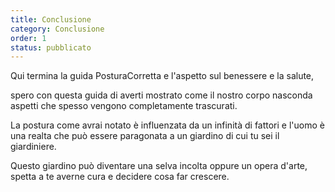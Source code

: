 ```yaml
---
title: Conclusione
category: Conclusione
order: 1
status: pubblicato
---
```


Qui termina la guida PosturaCorretta e l'aspetto sul benessere e la salute, 

spero con questa guida di averti mostrato come il nostro corpo nasconda aspetti che spesso vengono completamente trascurati.

La postura come avrai notato è influenzata da un infinità di fattori 
e l'uomo è una realta che può essere paragonata a un giardino di cui tu sei il giardiniere. 

Questo giardino può diventare una selva incolta oppure un opera d'arte, spetta a te averne cura e decidere cosa far crescere.